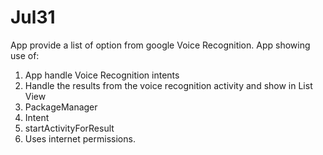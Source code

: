 # Jul31
App provide a list of option from google Voice Recognition. App showing use of:

1. App handle Voice Recognition intents
2. Handle the results from the voice recognition activity and show in List View
3. PackageManager
4. Intent
5. startActivityForResult
6. Uses internet permissions.
